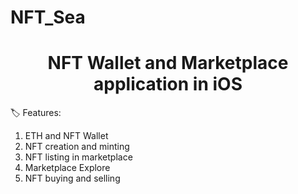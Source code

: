 # NFT_Sea 
<h1 align="center">NFT Wallet and Marketplace application in iOS</h1>

🏷️ Features: 

1. ETH and NFT Wallet
2. NFT creation and minting
3. NFT listing in marketplace
4. Marketplace Explore 
5. NFT buying and selling

